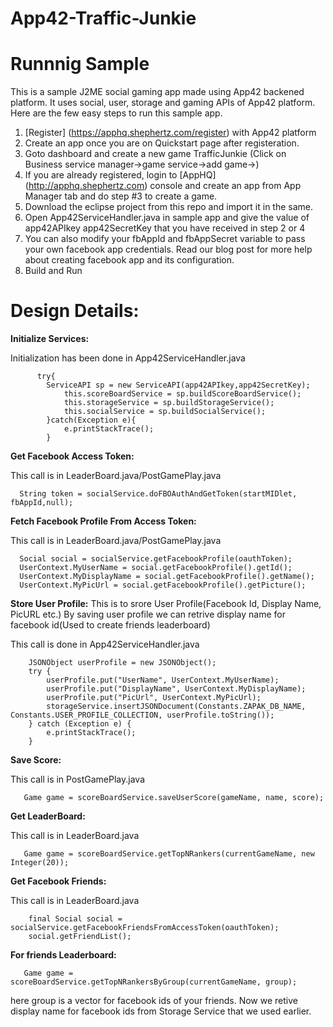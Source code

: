 App42-Traffic-Junkie
===========================

# Runnnig Sample

This is a sample J2ME social gaming app made using App42 backened platform. It uses social, user, storage and gaming APIs of App42 platform. Here are the few easy steps to run this sample app.


1. [Register] (https://apphq.shephertz.com/register) with App42 platform
2. Create an app once you are on Quickstart page after registeration.
3. Goto dashboard and create a new game TrafficJunkie (Click on Business service manager->game service->add game->)
4. If you are already registered, login to [AppHQ] (http://apphq.shephertz.com) console and create an app from App Manager tab and do step #3 to create a game.
5. Download the eclipse project from this repo and import it in the same.
6. Open App42ServiceHandler.java in sample app and give the value of app42APIkey app42SecretKey that you have received in step 2 or 4
7. You can also modify your fbAppId and fbAppSecret variable to pass your own facebook app credentials. Read our blog post for more help about creating facebook app and its configuration.
7. Build and Run 



# Design Details:

__Initialize Services:__

Initialization has been done in App42ServiceHandler.java

```
      try{
	  	ServiceAPI sp = new ServiceAPI(app42APIkey,app42SecretKey);
	    	this.scoreBoardService = sp.buildScoreBoardService();
	    	this.storageService = sp.buildStorageService();
	    	this.socialService = sp.buildSocialService();
    	}catch(Exception e){
    		e.printStackTrace();
    	}
```

__Get Facebook Access Token:__

This call is in LeaderBoard.java/PostGamePlay.java 

```
  String token = socialService.doFBOAuthAndGetToken(startMIDlet, fbAppId,null);
```  
  
__Fetch Facebook Profile From Access Token:__

This call is in LeaderBoard.java/PostGamePlay.java

```
  Social social = socialService.getFacebookProfile(oauthToken);
  UserContext.MyUserName = social.getFacebookProfile().getId();
  UserContext.MyDisplayName = social.getFacebookProfile().getName();
  UserContext.MyPicUrl = social.getFacebookProfile().getPicture();
```  
  
__Store User Profile:__ 
This is to srore User Profile(Facebook Id, Display Name, PicURL etc.) 
By saving user profile we can retrive display name for facebook id(Used to create friends leaderboard)

This call is done in App42ServiceHandler.java

```
    JSONObject userProfile = new JSONObject();
    try {
        userProfile.put("UserName", UserContext.MyUserName);
        userProfile.put("DisplayName", UserContext.MyDisplayName);
        userProfile.put("PicUrl", UserContext.MyPicUrl);
        storageService.insertJSONDocument(Constants.ZAPAK_DB_NAME, Constants.USER_PROFILE_COLLECTION, userProfile.toString());
    } catch (Exception e) {
        e.printStackTrace();
    }
```
__Save Score:__

This call is in PostGamePlay.java

```
   Game game = scoreBoardService.saveUserScore(gameName, name, score);
```

__Get LeaderBoard:__ 

This call is in LeaderBoard.java 

```
   Game game = scoreBoardService.getTopNRankers(currentGameName, new Integer(20));
```

__Get Facebook Friends:__ 

This call is in LeaderBoard.java 

```
    final Social social = socialService.getFacebookFriendsFromAccessToken(oauthToken);
    social.getFriendList();
```

__For friends Leaderboard:__ 

```
   Game game = scoreBoardService.getTopNRankersByGroup(currentGameName, group);
```   
   here group is a vector for facebook ids of your friends. Now we retive display name 
   for facebook ids from Storage Service that we used earlier.
  

